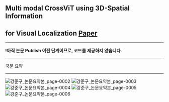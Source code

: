## Multi modal CrossViT using 3D-Spatial Information
## for Visual Localization [Paper](https://drive.google.com/file/d/137iiBTtcethQDKu4zLgoHLvPYTEIGufb/view?usp=sharing)  

---

**!아직 논문 Publish 이전 단계이므로, 코드를 제공하지 않습니다.** 

---

국문 요약    

---
![강준구_논문요약본_page-0002](https://github.com/user-attachments/assets/3759e5ee-9a02-40f1-a573-7719366881d0)
![강준구_논문요약본_page-0003](https://github.com/user-attachments/assets/ef0fe2e4-fb4c-41c0-8eae-1573911ded77)
![강준구_논문요약본_page-0004](https://github.com/user-attachments/assets/0ec8402e-ddf6-4d2f-a6da-d95f13a20d54)
![강준구_논문요약본_page-0005](https://github.com/user-attachments/assets/85eccff8-b40c-4df9-841f-1bd9ec7a9b69)
![강준구_논문요약본_page-0006](https://github.com/user-attachments/assets/5eb40f4f-bf4a-4a3b-826d-fc429020fa14)
